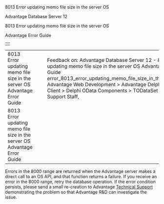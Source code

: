 8013 Error updating memo file size in the server OS




Advantage Database Server 12  

8013 Error updating memo file size in the server OS

Advantage Error Guide

|  |
| --- |
|  |

|  |  |  |  |  |
| --- | --- | --- | --- | --- |
| 8013 Error updating memo file size in the server OS  Advantage Error Guide |  |  | Feedback on: Advantage Database Server 12 - 8013 Error updating memo file size in the server OS Advantage Error Guide error\_8013\_error\_updating\_memo\_file\_size\_in\_the\_server\_os Advantage Web Development > Advantage Delphi OData Client > Delphi OData Components > TODataSet / Dear Support Staff, |  |
| 8013 Error updating memo file size in the server OS  Advantage Error Guide |  |  |  |  |

Errors in the 8000 range are returned when the Advantage server makes a direct call to an OS API, and that function returns a failure. If you receive an error in the 8000 range, retry the database operation. If the error condition persists, please send a small re-creation to Advantage [Technical Support](master_technical_support_u_s__and_canada.htm) demonstrating the problem so that Advantage R&D can investigate the issue.